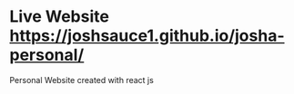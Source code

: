 # Live Website https://joshsauce1.github.io/josha-personal/

Personal Website created with react js

